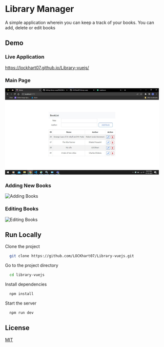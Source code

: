 
# Library Manager

A simple application wherein you can keep a track of your books. You can add, delete or edit books


## Demo
### Live Application
https://lockhart07.github.io/Library-vuejs/
### Main Page 
![Main Page](https://github.com/LOCKhart07/Library-vuejs/blob/main/demo/images/main.jpg?raw=true)

### Adding New Books
![Adding Books](https://github.com/LOCKhart07/Library-vuejs/blob/main/demo/gifs/add-book.gif?raw=true)

### Editing Books
![Editing Books](https://github.com/LOCKhart07/Library-vuejs/blob/main/demo/gifs/edit-book.gif?raw=true)
## Run Locally

Clone the project

```bash
  git clone https://github.com/LOCKhart07/Library-vuejs.git
```

Go to the project directory

```bash
  cd library-vuejs
```

Install dependencies

```bash
  npm install
```

Start the server

```bash
  npm run dev
```


## License

[MIT](https://choosealicense.com/licenses/mit/)

